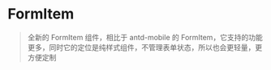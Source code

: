 # FormItem

> 全新的 FormItem 组件，相比于 antd-mobile 的 FormItem，它支持的功能更多，同时它的定位是纯样式组件，不管理表单状态，所以也会更轻量，更方便定制

<code src="./demos/index.tsx" />
